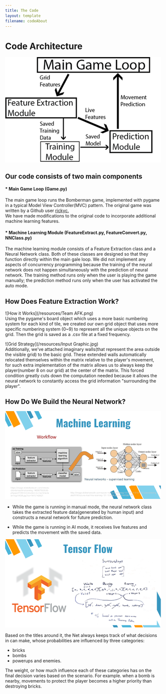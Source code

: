 ```yaml
---
title: The Code
layout: template
filename: codeAbout
---
```

# Code Architecture
![Code Module](/resources/CodeArche.png) <br>
## Our code consists of two main components <br>
#### * Main Game Loop (Game.py)

The main game loop runs the Bomberman game, implemented with pygame in a typical Model View Controller(MVC) pattern. The original game was written by a Github user <a href="https://github.com/rickyc/bomberman-pygame">rickyc.</a><br> We have made modifications to the original code to incorporate additional machine learning features.

#### * Machine Learning Module (FeatureExtract.py, FeatureConvert.py, NNClass.py)

The machine learning module consists of a Feature Extraction class and a Neural Network class. Both of these classes are designed so that they function directly within the main gale loop. We did not implement any aspects of concurrency programming because the training of the neural network does not happen simultaneously with the prediction of neural network. The training method runs only when the user is playing the game manually; the prediction method runs only when the user has activated the auto mode.

## How Does Feature Extraction Work?
![How it Works](/resources/Team AFK.png) <br>
Using the pygame's board object which uses a more basic numbering system for each kind of tile, we created our own grid object that uses more specific numbering system (0~9) to represent all the unique objects on the grid. Then the grid is saved as a .csv file at a fixed frequency.

![Grid Strategy](/resources/Input Graphic.jpg) <br>
Additionally, we've attached imaginary walls(that represent the area outside the visible grid) to the basic grid. These extended walls automatically relocated themselves within the matrix relative to the player's movement, for such extra implementation of the matrix allows us to always keep the player(number 8 on our grid) at the center of the matrix. This forced condition greatly cuts down the computation needed because it allows the neural network to constantly access the grid information "surrounding the player".

## How Do We Build the Neural Network?
![Machine Learning](/resources/2.png) <br>

* While the game is running in manual mode, the neural network class takes the extracted feature data(generated by human input) and constructs a neural network for future prediction.

* While the game is running in AI mode, it receives live features and predicts the movement with the saved data.

![Machine Learning](/resources/1.png) <br>

Based on the titles around it, the Net always keeps track of what decisions in can make, whose probabilities are influenced by three categories:

* bricks
* bombs
* powerups and enemies.<br>

The weight, or how much influence each of these categories has on the final decision varies based on the scenario. For example. when a bomb is nearby, movements to protect the player becomes a higher priority than destroying bricks.
